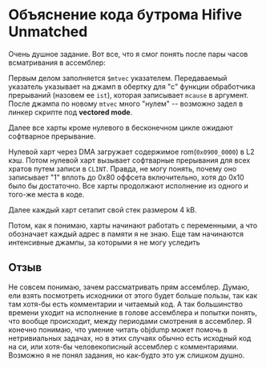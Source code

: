 # Объяснение кода бутрома Hifive Unmatched

Очень душное задание. Вот все, что я смог понять после пары часов всматривания в ассемблер:

Первым делом заполняется `$mtvec` указателем. Передаваемый указатель указывает на джамп в обертку для "c" функции обработчика прерываний (назовем ее `ist`), которая записывает `mcause` в аргумент. После джампа по новому `mtvec` много "нулем" -- возможно задел в линкер скрипте под **vectored mode**.

Далее все харты кроме нулевого в бесконечном цикле ожидают софтварное прерывание. 

Нулевой харт через DMA загружает содержимое rom(`0x0900_0000`) в L2 кэш.
Потом нулевой харт вызывает софтварные прерывания для всех хратов путем записи в `CLINT`. Правда, не могу понять, почему оно записывает "1" вплоть до 0x80 оффсета включительно, хотя до 0x10 было бы достаточно.
Все харты продолжают исполнение из одного и того-же места в коде.

Далее каждый харт сетапит свой стек размером 4 kB.

Потом, как я понимаю, харты начинают работать с переменными, а что обозначает каждый адрес в памяти я не знаю. Еще там начинаются интенсивные джампы, за которыми я не могу уследить 

## Отзыв 

Не совсем понимаю, зачем рассматривать прям ассемблер. Думаю, ели взять посмотреть исходники от этого будет больше пользы, так как там хотя-бы есть комментарии и читаемый код. А так большинство времени уходит на исполнение в голове ассемблера и попытки понять, что вообще происходит, между периодами смотрения в ассемблер. Я конечно понимаю, что умение читать objdump может помочь в нетривиальных задачах, но в этих случаях обычно есть исходный код на си, или хотя-бы человекописный ассемблер с комментариями. Возможно я не понял задания, но как-будто это уж слишком душно.
